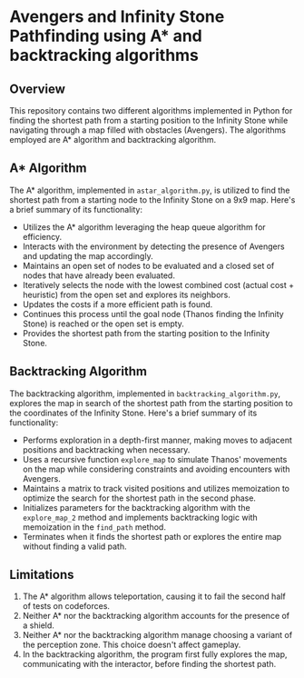 # Avengers and Infinity Stone Pathfinding using A* and backtracking algorithms

## Overview

This repository contains two different algorithms implemented in Python for finding the shortest path from a starting position to the Infinity Stone while navigating through a map filled with obstacles (Avengers). The algorithms employed are A* algorithm and backtracking algorithm.

## A* Algorithm

The A* algorithm, implemented in `astar_algorithm.py`, is utilized to find the shortest path from a starting node to the Infinity Stone on a 9x9 map. Here's a brief summary of its functionality:

- Utilizes the A* algorithm leveraging the heap queue algorithm for efficiency.
- Interacts with the environment by detecting the presence of Avengers and updating the map accordingly.
- Maintains an open set of nodes to be evaluated and a closed set of nodes that have already been evaluated.
- Iteratively selects the node with the lowest combined cost (actual cost + heuristic) from the open set and explores its neighbors.
- Updates the costs if a more efficient path is found.
- Continues this process until the goal node (Thanos finding the Infinity Stone) is reached or the open set is empty.
- Provides the shortest path from the starting position to the Infinity Stone.

## Backtracking Algorithm

The backtracking algorithm, implemented in `backtracking_algorithm.py`, explores the map in search of the shortest path from the starting position to the coordinates of the Infinity Stone. Here's a brief summary of its functionality:

- Performs exploration in a depth-first manner, making moves to adjacent positions and backtracking when necessary.
- Uses a recursive function `explore_map` to simulate Thanos' movements on the map while considering constraints and avoiding encounters with Avengers.
- Maintains a matrix to track visited positions and utilizes memoization to optimize the search for the shortest path in the second phase.
- Initializes parameters for the backtracking algorithm with the `explore_map_2` method and implements backtracking logic with memoization in the `find_path` method.
- Terminates when it finds the shortest path or explores the entire map without finding a valid path.

## Limitations

1. The A* algorithm allows teleportation, causing it to fail the second half of tests on codeforces.
2. Neither A* nor the backtracking algorithm accounts for the presence of a shield.
3. Neither A* nor the backtracking algorithm manage choosing a variant of the perception zone. This choice doesn't affect gameplay.
4. In the backtracking algorithm, the program first fully explores the map, communicating with the interactor, before finding the shortest path.
